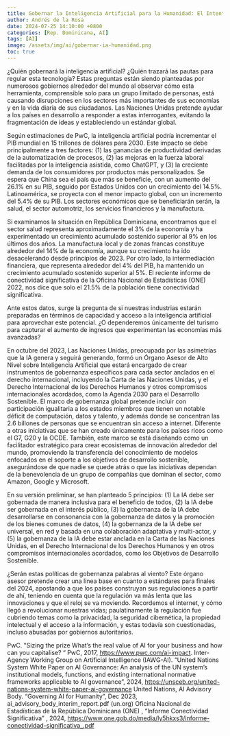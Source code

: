 ```yaml
---
title: Gobernar la Inteligencia Artificial para la Humanidad: El Intento de las Naciones Unidas
author: Andrés de la Rosa
date: 2024-07-25 14:10:00 +0800
categories: [Rep. Dominicana, AI]
tags: [AI]
image: /assets/img/ai/gobernar-ia-humanidad.png
toc: true
---
```


¿Quién gobernará la inteligencia artificial? ¿Quién trazará las pautas para regular esta tecnología? Estas preguntas están siendo planteadas por numerosos gobiernos alrededor del mundo al observar cómo esta herramienta, comprensible solo para un grupo limitado de personas, está causando disrupciones en los sectores más importantes de sus economías y en la vida diaria de sus ciudadanos. Las Naciones Unidas pretende ayudar a los países en desarrollo a responder a estas interrogantes, evitando la fragmentación de ideas y estableciendo un estándar global.

Según estimaciones de PwC, la inteligencia artificial podría incrementar el PIB mundial en 15 trillones de dólares para 2030. Este impacto se debe principalmente a tres factores: (1) las ganancias de productividad derivadas de la automatización de procesos, (2) las mejoras en la fuerza laboral facilitadas por la inteligencia asistida, como ChatGPT, y (3) la creciente demanda de los consumidores por productos más personalizados. Se espera que China sea el país que más se beneficie, con un aumento del 26.1% en su PIB, seguido por Estados Unidos con un crecimiento del 14.5%. Latinoamérica, se proyecta con el menor impacto global, con un incremento del 5.4% de su PIB. Los sectores económicos que se beneficiarán serán, la salud, el sector automotriz, los servicios financieros y la manufactura.

Si examinamos la situación en República Dominicana, encontramos que el sector salud representa aproximadamente el 3% de la economía y ha experimentado un crecimiento acumulado sostenido superior al 9% en los últimos dos años. La manufactura local y de zonas francas constituye alrededor del 14% de la economía, aunque su crecimiento ha ido desacelerando desde principios de 2023. Por otro lado, la intermediación financiera, que representa alrededor del 4% del PIB, ha mantenido un crecimiento acumulado sostenido superior al 5%.  El reciente informe de conectividad significativa de la Oficina Nacional de Estadísticas (ONE) 2022, nos dice que solo el 21.5% de la población tiene conectividad significativa.

Ante estos datos, surge la pregunta de si nuestras industrias estarán preparadas en términos de capacidad y acceso a la inteligencia artificial para aprovechar este potencial. ¿O dependeremos únicamente del turismo para capturar el aumento de ingresos que experimentan las economías más avanzadas?

En octubre del 2023, Las Naciones Unidas, preocupada por las asimetrías que la IA genera y seguirá generando, formó un Órgano Asesor de Alto Nivel sobre Inteligencia Artificial que estará encargado de crear instrumentos de gobernanza específicos para cada sector anclados en el derecho internacional, incluyendo la Carta de las Naciones Unidas, y el Derecho Internacional de los Derechos Humanos y otros compromisos internacionales acordados, como la Agenda 2030 para el Desarrollo Sostenible.
El marco de gobernanza global pretende incluir con participación igualitaria a los estados miembros que tienen un notable déficit de computación, datos y talento, y además donde se concentran las 2.6 billones de personas que se encuentran sin acceso a internet. Diferente a otras iniciativas que se han creado únicamente para los países ricos como el G7, G20 y la OCDE.
También, este marco se está diseñando como un facilitador estratégico para crear ecosistemas de innovación alrededor del mundo, promoviendo la transferencia del conocimiento de modelos enfocados en el soporte a los objetivos de desarrollo sostenible, asegurándose de que nadie se quede atrás o que las iniciativas dependan de la benevolencia de un grupo de compañías que dominan el sector, como Amazon, Google y Microsoft.

En su versión preliminar, se han planteado 5 principios: (1) La IA debe ser gobernada de manera inclusiva para el beneficio de todos, (2) la IA debe ser gobernada en el interés público, (3) la gobernanza de la IA debe desarrollarse en consonancia con la gobernanza de datos y la promoción de los bienes comunes de datos, (4) la gobernanza de la IA debe ser universal, en red y basada en una colaboración adaptativa y multi-actor, y (5) la gobernanza de la IA debe estar anclada en la Carta de las Naciones Unidas, en el Derecho Internacional de los Derechos Humanos y en otros compromisos internacionales acordados, como los Objetivos de Desarrollo Sostenible.

¿Serán estas políticas de gobernanza palabras al viento? Este órgano asesor pretende crear una línea base en cuanto a estándares para finales del 2024, apostando a que los países construyan sus regulaciones a partir de ahí, teniendo en cuenta que la regulación va más lenta que las innovaciones y que el reloj se va moviendo. Recordemos el internet, y cómo llegó a revolucionar nuestras vidas; paulatinamente la regulación fue cubriendo temas como la privacidad, la seguridad cibernética, la propiedad intelectual y el acceso a la información, y estas todavía son cuestionadas, incluso abusadas por gobiernos autoritarios.




PwC. "Sizing the prize What’s the real value of AI for your business and how can you capitalise? “ PwC, 2017, https://www.pwc.com/ai-impact.
Inter-Agency Working Group on Artificial Intelligence (IAWG-AI). “United Nations System White Paper on AI Governance: An analysis of the UN system’s institutional models, functions, and existing international normative frameworks applicable to AI governance”, 2024, https://unsceb.org/united-nations-system-white-paper-ai-governance
United Nations, AI Advisory Body. “Governing AI for Humanity”, Dec 2023, ai_advisory_body_interim_report.pdf (un.org)
Oficina Nacional de Estadísticas de la República Dominicana (ONE) ,  “Informe Conectividad Significativa” , 2024, https://www.one.gob.do/media/ly5hkxs3/informe-conectividad-significativa_.pdf
